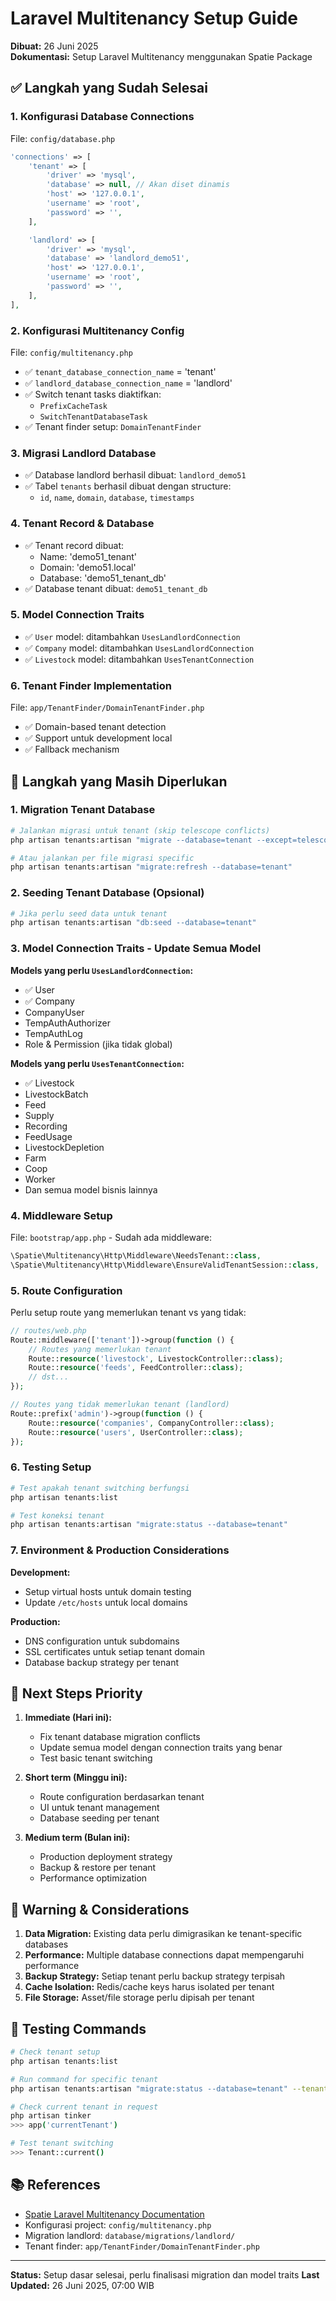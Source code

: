 # Laravel Multitenancy Setup Guide

**Dibuat:** 26 Juni 2025  
**Dokumentasi:** Setup Laravel Multitenancy menggunakan Spatie Package

## ✅ Langkah yang Sudah Selesai

### 1. Konfigurasi Database Connections

File: `config/database.php`

```php
'connections' => [
    'tenant' => [
        'driver' => 'mysql',
        'database' => null, // Akan diset dinamis
        'host' => '127.0.0.1',
        'username' => 'root',
        'password' => '',
    ],

    'landlord' => [
        'driver' => 'mysql',
        'database' => 'landlord_demo51',
        'host' => '127.0.0.1',
        'username' => 'root',
        'password' => '',
    ],
],
```

### 2. Konfigurasi Multitenancy Config

File: `config/multitenancy.php`

-   ✅ `tenant_database_connection_name` = 'tenant'
-   ✅ `landlord_database_connection_name` = 'landlord'
-   ✅ Switch tenant tasks diaktifkan:
    -   `PrefixCacheTask`
    -   `SwitchTenantDatabaseTask`
-   ✅ Tenant finder setup: `DomainTenantFinder`

### 3. Migrasi Landlord Database

-   ✅ Database landlord berhasil dibuat: `landlord_demo51`
-   ✅ Tabel `tenants` berhasil dibuat dengan structure:
    -   `id`, `name`, `domain`, `database`, `timestamps`

### 4. Tenant Record & Database

-   ✅ Tenant record dibuat:
    -   Name: 'demo51_tenant'
    -   Domain: 'demo51.local'
    -   Database: 'demo51_tenant_db'
-   ✅ Database tenant dibuat: `demo51_tenant_db`

### 5. Model Connection Traits

-   ✅ `User` model: ditambahkan `UsesLandlordConnection`
-   ✅ `Company` model: ditambahkan `UsesLandlordConnection`
-   ✅ `Livestock` model: ditambahkan `UsesTenantConnection`

### 6. Tenant Finder Implementation

File: `app/TenantFinder/DomainTenantFinder.php`

-   ✅ Domain-based tenant detection
-   ✅ Support untuk development local
-   ✅ Fallback mechanism

## 🔄 Langkah yang Masih Diperlukan

### 1. Migration Tenant Database

```bash
# Jalankan migrasi untuk tenant (skip telescope conflicts)
php artisan tenants:artisan "migrate --database=tenant --except=telescope"

# Atau jalankan per file migrasi specific
php artisan tenants:artisan "migrate:refresh --database=tenant"
```

### 2. Seeding Tenant Database (Opsional)

```bash
# Jika perlu seed data untuk tenant
php artisan tenants:artisan "db:seed --database=tenant"
```

### 3. Model Connection Traits - Update Semua Model

**Models yang perlu `UsesLandlordConnection`:**

-   ✅ User
-   ✅ Company
-   CompanyUser
-   TempAuthAuthorizer
-   TempAuthLog
-   Role & Permission (jika tidak global)

**Models yang perlu `UsesTenantConnection`:**

-   ✅ Livestock
-   LivestockBatch
-   Feed
-   Supply
-   Recording
-   FeedUsage
-   LivestockDepletion
-   Farm
-   Coop
-   Worker
-   Dan semua model bisnis lainnya

### 4. Middleware Setup

File: `bootstrap/app.php` - Sudah ada middleware:

```php
\Spatie\Multitenancy\Http\Middleware\NeedsTenant::class,
\Spatie\Multitenancy\Http\Middleware\EnsureValidTenantSession::class,
```

### 5. Route Configuration

Perlu setup route yang memerlukan tenant vs yang tidak:

```php
// routes/web.php
Route::middleware(['tenant'])->group(function () {
    // Routes yang memerlukan tenant
    Route::resource('livestock', LivestockController::class);
    Route::resource('feeds', FeedController::class);
    // dst...
});

// Routes yang tidak memerlukan tenant (landlord)
Route::prefix('admin')->group(function () {
    Route::resource('companies', CompanyController::class);
    Route::resource('users', UserController::class);
});
```

### 6. Testing Setup

```bash
# Test apakah tenant switching berfungsi
php artisan tenants:list

# Test koneksi tenant
php artisan tenants:artisan "migrate:status --database=tenant"
```

### 7. Environment & Production Considerations

**Development:**

-   Setup virtual hosts untuk domain testing
-   Update `/etc/hosts` untuk local domains

**Production:**

-   DNS configuration untuk subdomains
-   SSL certificates untuk setiap tenant domain
-   Database backup strategy per tenant

## 🎯 Next Steps Priority

1. **Immediate (Hari ini):**

    - Fix tenant database migration conflicts
    - Update semua model dengan connection traits yang benar
    - Test basic tenant switching

2. **Short term (Minggu ini):**

    - Route configuration berdasarkan tenant
    - UI untuk tenant management
    - Database seeding per tenant

3. **Medium term (Bulan ini):**
    - Production deployment strategy
    - Backup & restore per tenant
    - Performance optimization

## 🚨 Warning & Considerations

1. **Data Migration:** Existing data perlu dimigrasikan ke tenant-specific databases
2. **Performance:** Multiple database connections dapat mempengaruhi performance
3. **Backup Strategy:** Setiap tenant perlu backup strategy terpisah
4. **Cache Isolation:** Redis/cache keys harus isolated per tenant
5. **File Storage:** Asset/file storage perlu dipisah per tenant

## 📝 Testing Commands

```bash
# Check tenant setup
php artisan tenants:list

# Run command for specific tenant
php artisan tenants:artisan "migrate:status --database=tenant" --tenant=1

# Check current tenant in request
php artisan tinker
>>> app('currentTenant')

# Test tenant switching
>>> Tenant::current()
```

## 📚 References

-   [Spatie Laravel Multitenancy Documentation](https://spatie.be/docs/laravel-multitenancy/v4/installation/using-multiple-databases)
-   Konfigurasi project: `config/multitenancy.php`
-   Migration landlord: `database/migrations/landlord/`
-   Tenant finder: `app/TenantFinder/DomainTenantFinder.php`

---

**Status:** Setup dasar selesai, perlu finalisasi migration dan model traits
**Last Updated:** 26 Juni 2025, 07:00 WIB
